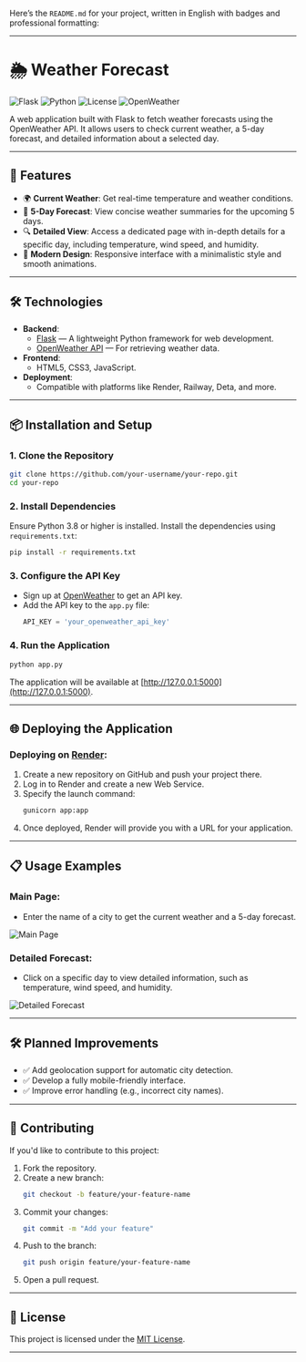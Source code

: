 Here’s the `README.md` for your project, written in English with badges and professional formatting:

---

# 🌦️ **Weather Forecast**

![Flask](https://img.shields.io/badge/Flask-v2.0-blue) 
![Python](https://img.shields.io/badge/Python-3.8%2B-brightgreen)
![License](https://img.shields.io/badge/license-MIT-green)
![OpenWeather](https://img.shields.io/badge/API-OpenWeather-orange)

A web application built with Flask to fetch weather forecasts using the OpenWeather API. It allows users to check current weather, a 5-day forecast, and detailed information about a selected day.

---

## 🚀 **Features**
- 🌍 **Current Weather**: Get real-time temperature and weather conditions.
- 📅 **5-Day Forecast**: View concise weather summaries for the upcoming 5 days.
- 🔍 **Detailed View**: Access a dedicated page with in-depth details for a specific day, including temperature, wind speed, and humidity.
- 🎨 **Modern Design**: Responsive interface with a minimalistic style and smooth animations.

---

## 🛠️ **Technologies**
- **Backend**:
  - [Flask](https://flask.palletsprojects.com/) — A lightweight Python framework for web development.
  - [OpenWeather API](https://openweathermap.org/api) — For retrieving weather data.
- **Frontend**:
  - HTML5, CSS3, JavaScript.
- **Deployment**:
  - Compatible with platforms like Render, Railway, Deta, and more.

---

## 📦 **Installation and Setup**

### 1. **Clone the Repository**
```bash
git clone https://github.com/your-username/your-repo.git
cd your-repo
```

### 2. **Install Dependencies**
Ensure Python 3.8 or higher is installed. Install the dependencies using `requirements.txt`:
```bash
pip install -r requirements.txt
```

### 3. **Configure the API Key**
- Sign up at [OpenWeather](https://openweathermap.org/api) to get an API key.
- Add the API key to the `app.py` file:
  ```python
  API_KEY = 'your_openweather_api_key'
  ```

### 4. **Run the Application**
```bash
python app.py
```

The application will be available at [http://127.0.0.1:5000](http://127.0.0.1:5000).

---

## 🌐 **Deploying the Application**
### Deploying on [Render](https://render.com):
1. Create a new repository on GitHub and push your project there.
2. Log in to Render and create a new Web Service.
3. Specify the launch command:
   ```bash
   gunicorn app:app
   ```
4. Once deployed, Render will provide you with a URL for your application.

---

## 📋 **Usage Examples**

### Main Page:
- Enter the name of a city to get the current weather and a 5-day forecast.

![Main Page](screenshots/main_page.png)

### Detailed Forecast:
- Click on a specific day to view detailed information, such as temperature, wind speed, and humidity.

![Detailed Forecast](screenshots/details_page.png)

---

## 🛠️ **Planned Improvements**
- ✅ Add geolocation support for automatic city detection.
- ✅ Develop a fully mobile-friendly interface.
- ✅ Improve error handling (e.g., incorrect city names).

---

## 🤝 **Contributing**
If you'd like to contribute to this project:
1. Fork the repository.
2. Create a new branch:
   ```bash
   git checkout -b feature/your-feature-name
   ```
3. Commit your changes:
   ```bash
   git commit -m "Add your feature"
   ```
4. Push to the branch:
   ```bash
   git push origin feature/your-feature-name
   ```
5. Open a pull request.

---

## 📜 **License**
This project is licensed under the [MIT License](LICENSE).

---

